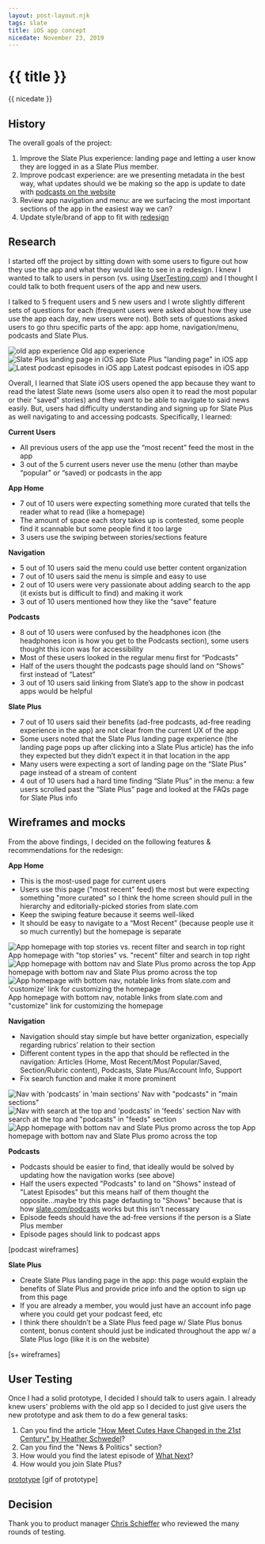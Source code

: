 ```yaml
---
layout: post-layout.njk
tags: slate
title: iOS app concept
nicedate: November 23, 2019
---
```

# {{ title }}
<p class="date">{{ nicedate }}</p>

## History

The overall goals of the project: 

1. Improve the Slate Plus experience: landing page and letting a user know they are logged in as a Slate Plus member.
2. Improve podcast experience: are we presenting metadata in the best way, what updates should we be making so the app is update to date with [podcasts on the website](/slate-podcasts)
3. Review app navigation and menu: are we surfacing the most important sections of the app in the easiest way we can? 
4. Update style/brand of app to fit with [redesign](https://slate.com/briefing/2018/01/jason-santa-maria-on-how-slate-redesigned-the-way-we-work.html)


## Research

I started off the project by sitting down with some users to figure out how they use the app and what they would like to see in a redesign. I knew I wanted to talk to users in person (vs. using [UserTesting.com](https://www.usertesting.com/)) and I thought I could talk to both frequent users of the app and new users. 

I talked to 5 frequent users and 5 new users and I wrote slightly different sets of questions for each (frequent users were asked about how they use use the app each day, new users were not). Both sets of questions asked users to go thru specific parts of the app: app home, navigation/menu, podcasts and Slate Plus. 

<div class="mobile-img">
	<img src="/img/slate_ios_app/old_app.gif" alt="old app experience" />
	<span class="caption">Old app experience</span> 
</div>
<div class="img-flex-wrapper">
	<div class="img-flex-50">
		<img alt="Slate Plus landing page in iOS app" src="/img/slate_ios_app/s+_screen.png">
		<span class="caption">Slate Plus "landing page" in iOS app</span>
	</div>
	<div class="img-flex-50">
		<img alt="Latest podcast episodes in iOS app" src="/img/slate_ios_app/podcasts.png">
		<span class="caption">Latest podcast episodes in iOS app</span>
	</div>
</div>


Overall, I learned that Slate iOS users opened the app because they want to read the latest Slate news (some users also open it to read the most popular or their "saved" stories) and they want to be able to navigate to said news easily. But, users had difficulty understanding and signing up for Slate Plus as well navigating to and accessing podcasts. Specifically, I learned: 

**Current Users** 
- All previous users of the app use the “most recent” feed the most in the app
- 3 out of the 5 current users never use the menu (other than maybe “popular” or “saved) or podcasts in the app

**App Home**
- 7 out of 10 users were expecting something more curated that tells the reader what to read (like a homepage)
- The amount of space each story takes up is contested, some people find it scannable but some people find it too large
- 3 users use the swiping between stories/sections feature

**Navigation**
- 5 out of 10 users said the menu could use better content organization 
- 7 out of 10 users said the menu is simple and easy to use
- 2 out of 10 users were very passionate about adding search to the app (it exists but is difficult to find) and making it work
- 3 out of 10 users mentioned how they like the “save” feature

**Podcasts**
- 8 out of 10 users were confused by the headphones icon (the headphones icon is how you get to the Podcasts section), some users thought this icon was for accessibility 
- Most of these users looked in the regular menu first for “Podcasts” 
- Half of the users thought the podcasts page should land on “Shows” first instead of “Latest” 
- 3 out of 10 users said linking from Slate’s app to the show in podcast apps would be helpful

**Slate Plus**
- 7 out of 10 users said their benefits (ad-free podcasts, ad-free reading experience in the app) are not clear from the current UX of the app
- Some users noted that the Slate Plus landing page experience (the landing page pops up after clicking into a Slate Plus article) has the info they expected but they didn’t expect it in that location in the app
- Many users were expecting a sort of landing page on the “Slate Plus” page instead of a stream of content
- 4 out of 10 users had a hard time finding “Slate Plus” in the menu: a few users scrolled past the “Slate Plus” page and looked at the FAQs page for Slate Plus info

## Wireframes and mocks

From the above findings, I decided on the following features & recommendations for the redesign: 

**App Home**
- This is the most-used page for current users
- Users use this page ("most recent" feed) the most but were expecting something "more curated" so I think the home screen should pull in the hierarchy and editorially-picked stories from slate.com
- Keep the swiping feature because it seems well-liked
- It should be easy to navigate to a “Most Recent” (because people use it so much currently) but the homepage is separate

<div class="img-flex-wrapper">
	<div class="img-flex-33">
		<img alt="App homepage with top stories vs. recent filter and search in top right" src="/img/slate_ios_app/home_wireframe_1.png">
		<span class="caption">App homepage with "top stories" vs. "recent" filter and search in top right</span>
	</div>
	<div class="img-flex-33">
		<img alt="App homepage with bottom nav and Slate Plus promo across the top" src="/img/slate_ios_app/home_wireframe_2.png">
		<span class="caption">App homepage with bottom nav and Slate Plus promo across the top</span>
	</div>
	<div class="img-flex-33">
		<img alt="App homepage with bottom nav, notable links from slate.com and 'customize' link for customizing the homepage" src="/img/slate_ios_app/home_wireframe_3.png">
		<span class="caption">App homepage with bottom nav, notable links from slate.com and "customize" link for customizing the homepage</span>
	</div>
</div>

**Navigation**
- Navigation should stay simple but have better organization, especially regarding rubrics’ relation to their section
- Different content types in the app that should be reflected in the navigation: Articles (Home, Most Recent/Most Popular/Saved, Section/Rubric content), Podcasts, Slate Plus/Account Info, Support
- Fix search function and make it more prominent 

<div class="img-flex-wrapper">
	<div class="img-flex-33">
		<img alt="Nav with 'podcasts' in 'main sections'" src="/img/slate_ios_app/nav_wireframe_1.png">
		<span class="caption">Nav with "podcasts" in "main sections"</span>
	</div>
	<div class="img-flex-33">
		<img alt="Nav with search at the top and 'podcasts' in 'feeds' section" src="/img/slate_ios_app/nav_wireframe_2.png">
		<span class="caption">Nav with search at the top and "podcasts" in "feeds" section</span>
	</div>
	<div class="img-flex-33">
		<img alt="App homepage with bottom nav and Slate Plus promo across the top" src="/img/slate_ios_app/home_wireframe_2.png">
		<span class="caption">App homepage with bottom nav and Slate Plus promo across the top</span>
	</div>
</div>

**Podcasts**
- Podcasts should be easier to find, that ideally would be solved by updating how the navigation works (see above) 
- Half the users expected "Podcasts" to land on "Shows" instead of "Latest Episodes" but this means half of them thought the opposite...maybe try this page defauting to "Shows" because that is how [slate.com/podcasts](https://slate.com/podcasts) works but this isn't necessary
- Episode feeds should have the ad-free versions if the person is a Slate Plus member
- Episode pages should link to podcast apps

[podcast wireframes]

**Slate Plus**
- Create Slate Plus landing page in the app: this page would explain the benefits of Slate Plus and provide price info and the option to sign up from this page
- If you are already a member, you would just have an account info page where you could get your podcast feed, etc 
- I think there shouldn’t be a Slate Plus feed page w/ Slate Plus bonus content, bonus content should just be indicated throughout the app w/ a Slate Plus logo (like it is on the website) 

[s+ wireframes]

## User Testing 

Once I had a solid prototype, I decided I should talk to users again. I already knew users' problems with the old app so I decided to just give users the new prototype and ask them to do a few general tasks: 

1. Can you find the article ["How Meet Cutes Have Changed in the 21st Century" by Heather Schwedel](https://slate.com/human-interest/2019/07/how-couples-meet-now-versus-earlier-eras.html)? 
2. Can you find the "News & Politics" section? 
3. How would you find the latest episode of [What Next](https://slate.com/podcasts/what-next)? 
4. How would you join Slate Plus?

[prototype](https://invis.io/W6T11A259RX#/374314337_homepage)
[gif of prototype]

## Decision




Thank you to product manager [Chris Schieffer](https://twitter.com/cschieffer) who reviewed the many rounds of testing. 
